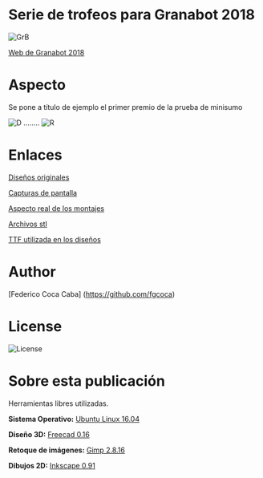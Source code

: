 # **Serie de trofeos para Granabot 2018** 

![GrB][1]

 [1]: https://github.com/fgcoca/3D-Design_Robots_Other/blob/master/Trofeos-Granabot-2018/Images/Others/Letras.png

[Web de Granabot 2018](https://sites.google.com/site/granabot18/)

# **Aspecto**
Se pone a título de ejemplo el primer premio de la prueba de minisumo

![D][2]  ........ ![R][3]

 [2]: https://github.com/fgcoca/3D-Design_Robots_Other/blob/master/Trofeos-Granabot-2018/Images/Capturas/Minisumo/Minisumo-1-m.png
 [3]: https://github.com/fgcoca/3D-Design_Robots_Other/blob/master/Trofeos-Granabot-2018/Images/Fotos/Minisumo/1-Minisumo.jpg


# **Enlaces**
[Diseños originales](https://github.com/fgcoca/3D-Design_Robots_Other/tree/master/Trofeos-Granabot-2018/Design)

[Capturas de pantalla](https://github.com/fgcoca/3D-Design_Robots_Other/tree/master/Trofeos-Granabot-2018/Images/Capturas)

[Aspecto real de los montajes](https://github.com/fgcoca/3D-Design_Robots_Other/tree/master/Trofeos-Granabot-2018/Images/Fotos)

[Archivos stl](https://github.com/fgcoca/3D-Design_Robots_Other/tree/master/Trofeos-Granabot-2018/Stls)

[TTF utilizada en los diseños](https://github.com/fgcoca/3D-Design_Robots_Other/tree/master/Trofeos-Granabot-2018/TTF)
 
# **Author**

[Federico Coca Caba] (https://github.com/fgcoca)

# **License**
![License][88]

 [88]: https://github.com/fgcoca/3D-Design_Robots_Other/blob/master/Lapicero/Licencia/licencia.png

# **Sobre esta publicación**
Herramientas libres utilizadas.

**Sistema Operativo:** [Ubuntu Linux 16.04](https://www.ubuntu.com/)

**Diseño 3D:** [Freecad 0.16](https://www.freecadweb.org/)

**Retoque de imágenes:** [Gimp 2.8.16](https://www.gimp.org/)

**Dibujos 2D:** [Inkscape 0.91](https://inkscape.org/en/)
